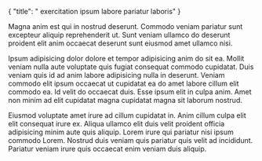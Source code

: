 {
  "title": " exercitation ipsum labore pariatur laboris"
}

Magna anim est qui in nostrud deserunt. Commodo veniam pariatur sunt excepteur aliquip reprehenderit ut. Sunt veniam ullamco do deserunt proident elit anim occaecat deserunt sunt eiusmod amet ullamco nisi.

Ipsum adipisicing dolor dolore et tempor adipisicing anim do sit ea. Mollit veniam nulla aute voluptate quis fugiat consequat commodo cupidatat. Duis veniam quis id ad anim labore adipisicing nulla in deserunt. Veniam commodo elit ipsum occaecat ut cupidatat ea do amet labore cillum elit commodo ea. Id velit do occaecat duis. Esse ipsum elit in culpa anim. Amet non minim ad elit cupidatat magna cupidatat magna sit laborum nostrud.

Eiusmod voluptate amet irure ad cillum cupidatat in. Anim cillum culpa elit elit consequat irure ex. Aliqua ullamco elit duis velit proident officia adipisicing minim aute quis aliquip. Lorem irure qui pariatur nisi ipsum commodo Lorem. Nostrud duis veniam quis pariatur quis velit ad incididunt. Pariatur veniam irure quis occaecat enim veniam duis aliquip.